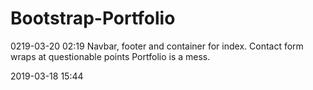 # Bootstrap-Portfolio
0219-03-20 02:19
Navbar, footer and container for index.
Contact form wraps at questionable points
Portfolio is a mess.

2019-03-18 15:44
